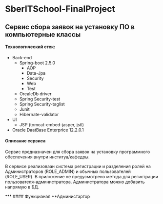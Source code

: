 # SberITSchool-FinalProject
## Сервис сбора заявок на установку ПО в компьютерные классы

#### Технологический стек:
+ Back-end
  + Spring-boot 2.5.0
    + AOP
    + Data-Jpa
    + Security
    + Web
    + Test
  + OrcaleDb driver
  + Spring Security-test
  + Spring Security-taglist
  + Junit
  + Hibernate-validator
+ UI
  + JSP (tomcat-embed-jasper, jstl)
+ Oracle DaatBase Enterprice 12.2.0.1 

#### Описание сервиса
<p> Сервис предназначен для сбора заявок на установку программного обеспечения внутри институа/кафедры. </p>
<p> В сервисе реализоваан система регистрации и разделения ролей на Администраторов (ROLE_ADMIN) и обычных пользователей (ROLE_USER). В приложение не предусмотрено метода для регистрации пользователя-администратора. Администратора можно добавить напрямую в БД. </p>  
***  
#### Функцианал  
**Администартор



